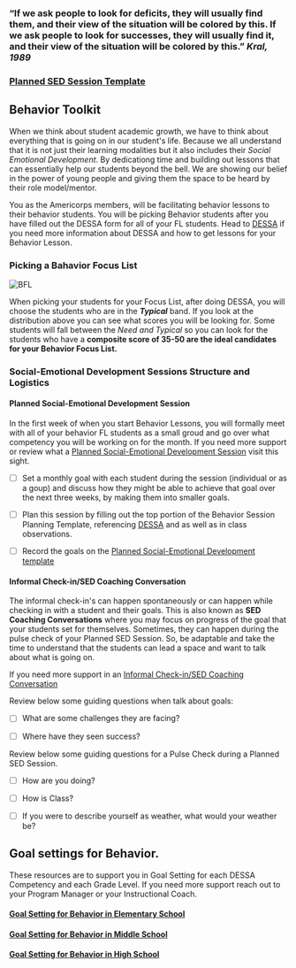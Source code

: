 
### **“If we ask people to look for deficits, they will usually find them, and their view of the situation will be colored by this. If we ask people to look for successes, they will usually find it, and their view of the situation will be colored by this.”** _Kral, 1989_

### [Planned SED Session Template](https://cityyear.sharepoint.com/:w:/s/LAX-Staff2/ESU1qnMxWc9Cj4kJxNP4gJIBhS-rbjqZkkjv6lY0XdpEcg?e=a7Xxof&CID=3402c720-eaa4-8e47-eafe-a715bff1c920)

## Behavior Toolkit

When we think about student academic growth, we have to think about everything that is going on in our student's life. Because we all understand that it is not just their learning modalities but it also includes their _Social Emotional Development_. By dedicationg time and building out lessons that can essentially help our students beyond the bell. We are showing our belief in the power of young people and giving them the space to be heard by their role model/mentor.

You as the Americorps members, will be facilitating behavior lessons to their behavior students. You will be picking Behavior students after you have filled out the DESSA form for all of your FL students. Head to [DESSA](dessa.md) if you need more information about DESSA and how to get lessons for your Behavior Lesson.

### Picking a Bahavior Focus List

![BFL](/_images/BehaviorFL.png)

When picking your students for your Focus List, after doing DESSA, you will choose the students who are in the _**Typical**_ band. If you look at the distribution above you can see what scores you will be looking for. Some students will fall between the _Need and Typical_ so you can look for the students who have a **composite score of 35-50 are the ideal candidates for your Behavior Focus List.**

### Social-Emotional Development Sessions Structure and Logistics

<!-- tabs:start -->

#### **Planned Social-Emotional Development Session**

In the first week of when you start Behavior Lessons, you will formally meet with all of your behavior FL students as a small groud and go over what competency you will be working on for the month. If you need more support or review what a [Planned Social-Emotional Development Session](psed.md) visit this sight.

- [ ] Set a monthly goal with each student during the session (individual or as a goup) and discuss how they might be able to achieve that goal over the next three weeks, by making them into smaller goals.

- [ ] Plan this session by filling out the top portion of the Behavior Session Planning Template, referencing [DESSA](dessa.md) and as well as in class observations.

- [ ] Record the goals on the [Planned Social-Emotional Development template](https://cityyear.sharepoint.com/:w:/s/LAX-Staff2/ETuzryKk9ihEsBuxwQ29GisBJSF744ANNt9dX4PqEz7Hvw?e=5Kx7jO&CID=b87c4e0f-81e1-399d-5458-7fd33c821eb1)

#### **Informal Check-in/SED Coaching Conversation**

The informal check-in's can happen spontaneously or can happen while checking in with a student and their goals. This is also known as **SED Coaching Conversations** where you may focus on progress of the goal that your students set for themselves. Sometimes, they can happen during the pulse check of your Planned SED Session. So, be adaptable and take the time to understand that the students can lead a space and want to talk about what is going on.

If you need more support in an [Informal Check-in/SED Coaching Conversation](https://cityyear.sharepoint.com/:w:/s/LAX-Staff2/Ebuctr-OPBZGqv0BEToEMGsB9TGwiXg7F3AHfhbY8nVwGA?e=KjKole&CID=2782aefa-a309-f994-440b-8f6f885e10a2)

Review below some guiding questions when talk about goals:

- [ ] What are some challenges they are facing?

- [ ] Where have they seen success? 

Review below some guiding questions for a Pulse Check during a Planned SED Session.

- [ ] How are you doing?

- [ ] How is Class?

- [ ] If you were to describe yourself as weather, what would your weather be?

<!-- tabs:end -->

## Goal settings for Behavior. 

These resources are to support you in Goal Setting for each DESSA Competency and each Grade Level. If you need more support reach out to your Program Manager or your Instructional Coach.

#### [**Goal Setting for Behavior in Elementary School**](https://cityyear.sharepoint.com/sites/LAX-Staff2/Shared%20Documents/Forms/AllItems.aspx?id=%2Fsites%2FLAX%2DStaff2%2FShared%20Documents%2FProServe%2FFY22%20Learning%20and%20Development%2FSED%20Bundle%2FFY22%20PSED%20Goal%20Setting%20Examples%2FBehavior%20%2D%20Setting%20Goals%20with%20DESSA%20%2D%20Elementary%20school%2Epdf&parent=%2Fsites%2FLAX%2DStaff2%2FShared%20Documents%2FProServe%2FFY22%20Learning%20and%20Development%2FSED%20Bundle%2FFY22%20PSED%20Goal%20Setting%20Examples&p=true&ct=1639179734025&or=OWA-NTB&cid=52457976-c498-79d0-f152-9acc96748416)

#### [**Goal Setting for Behavior in Middle School**](https://cityyear.sharepoint.com/sites/LAX-Staff2/Shared%20Documents/Forms/AllItems.aspx?id=%2Fsites%2FLAX%2DStaff2%2FShared%20Documents%2FProServe%2FFY22%20Learning%20and%20Development%2FSED%20Bundle%2FFY22%20PSED%20Goal%20Setting%20Examples%2FSetting%20Goals%20with%20DESSA%20%2D%20Middle%20School%2Epdf&parent=%2Fsites%2FLAX%2DStaff2%2FShared%20Documents%2FProServe%2FFY22%20Learning%20and%20Development%2FSED%20Bundle%2FFY22%20PSED%20Goal%20Setting%20Examples&p=true&ct=1639179739103&or=OWA-NTB&cid=a70fe323-a2e4-8eed-eb4a-79ec9df1296a)

#### [**Goal Setting for Behavior in High School**](https://cityyear.sharepoint.com/sites/LAX-Staff2/Shared%20Documents/Forms/AllItems.aspx?id=%2Fsites%2FLAX%2DStaff2%2FShared%20Documents%2FProServe%2FFY22%20Learning%20and%20Development%2FSED%20Bundle%2FFY22%20PSED%20Goal%20Setting%20Examples%2FSetting%20Goals%20with%20DESSA%20%2D%20High%20School%2Epdf&parent=%2Fsites%2FLAX%2DStaff2%2FShared%20Documents%2FProServe%2FFY22%20Learning%20and%20Development%2FSED%20Bundle%2FFY22%20PSED%20Goal%20Setting%20Examples&p=true&ct=1639179740352&or=OWA-NTB&cid=2d115986-2b11-fc3c-0865-d53403d663e3)

<!-- ### FAQ's

**What happens if my student is absent for a Behavior CI or a CO?**

- If your student is absent, find the next best opportunity to meet with them for the CI or CO. We
encourage you to keep to the CICO schedule for the month. We understand that sometimes students
are absent or schedules change; utilize your TL to strategize as a thought-partner should you need
support in thinking through a CICO plan.

**Can I carry the monthly goal over of the student did not meet it?**

- We want to set our students up for success and growth so encourage your student to try again with the
same goal. During the formal Check-Out do some reflecting with them on how they might do things
differently to reach the goal. You can circle back round to this in your next formal Check-In at the start
of the following month.

**What Comment Code do I use to log _Informal_ Behavior Check-ins and Check-outs?**

- Any session related to Behavior should be logged as a **B**.
-->
